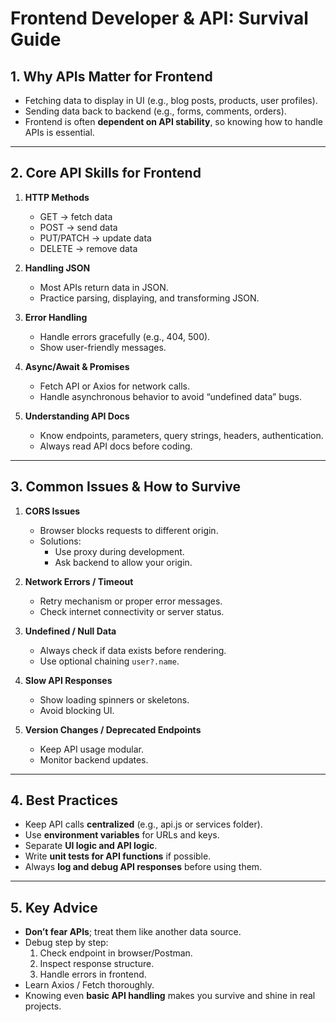 # Frontend Developer & API: Survival Guide

## 1. Why APIs Matter for Frontend
- Fetching data to display in UI (e.g., blog posts, products, user profiles).
- Sending data back to backend (e.g., forms, comments, orders).
- Frontend is often **dependent on API stability**, so knowing how to handle APIs is essential.

---

## 2. Core API Skills for Frontend
1. **HTTP Methods**
   - GET → fetch data
   - POST → send data
   - PUT/PATCH → update data
   - DELETE → remove data

2. **Handling JSON**
   - Most APIs return data in JSON.
   - Practice parsing, displaying, and transforming JSON.

3. **Error Handling**
   - Handle errors gracefully (e.g., 404, 500).
   - Show user-friendly messages.

4. **Async/Await & Promises**
   - Fetch API or Axios for network calls.
   - Handle asynchronous behavior to avoid “undefined data” bugs.

5. **Understanding API Docs**
   - Know endpoints, parameters, query strings, headers, authentication.
   - Always read API docs before coding.

---

## 3. Common Issues & How to Survive
1. **CORS Issues**
   - Browser blocks requests to different origin.
   - Solutions:
     - Use proxy during development.
     - Ask backend to allow your origin.

2. **Network Errors / Timeout**
   - Retry mechanism or proper error messages.
   - Check internet connectivity or server status.

3. **Undefined / Null Data**
   - Always check if data exists before rendering.
   - Use optional chaining `user?.name`.

4. **Slow API Responses**
   - Show loading spinners or skeletons.
   - Avoid blocking UI.

5. **Version Changes / Deprecated Endpoints**
   - Keep API usage modular.
   - Monitor backend updates.

---

## 4. Best Practices
- Keep API calls **centralized** (e.g., api.js or services folder).
- Use **environment variables** for URLs and keys.
- Separate **UI logic and API logic**.
- Write **unit tests for API functions** if possible.
- Always **log and debug API responses** before using them.

---

## 5. Key Advice
- **Don’t fear APIs**; treat them like another data source.
- Debug step by step:
  1. Check endpoint in browser/Postman.
  2. Inspect response structure.
  3. Handle errors in frontend.
- Learn Axios / Fetch thoroughly.
- Knowing even **basic API handling** makes you survive and shine in real projects.